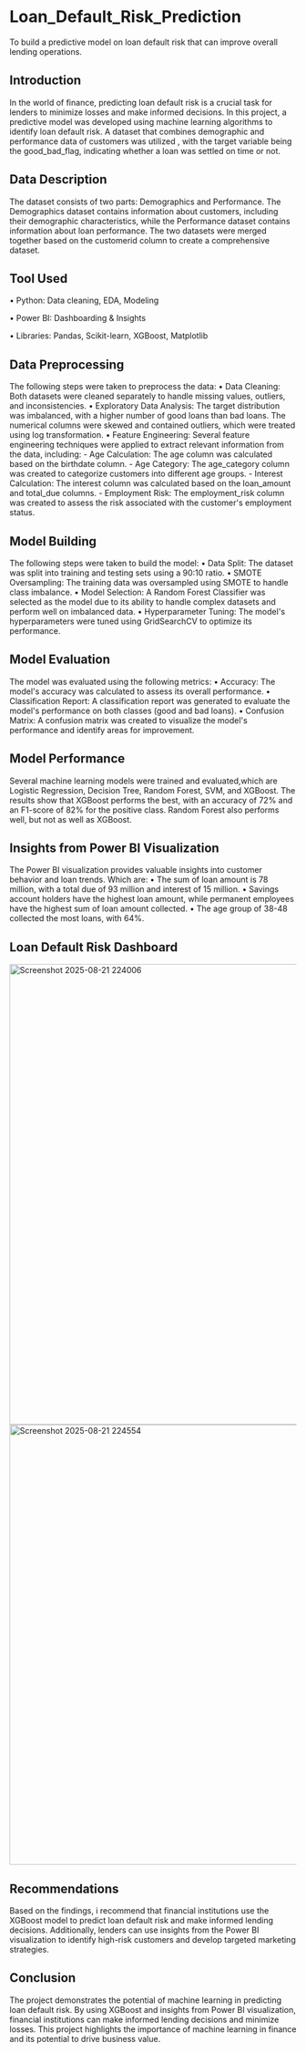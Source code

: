 # Loan_Default_Risk_Prediction

To build a predictive model on loan default risk that can improve overall lending operations.

## Introduction
In the world of finance, predicting loan default risk is a crucial task for lenders to minimize losses and make informed decisions. In this project, a predictive model  was developed using machine learning algorithms to identify loan default risk.  A dataset that combines demographic and performance data of customers was utilized , with the target variable being the good_bad_flag, indicating whether a loan was settled on time or not.

## Data Description
The dataset consists of two parts: Demographics and Performance. The Demographics dataset contains information about customers, including their demographic characteristics, while the Performance dataset contains information about loan performance. The two datasets were merged together based on the customerid column to create a comprehensive dataset.

## Tool Used
•  Python: Data cleaning, EDA, Modeling

•  Power BI: Dashboarding & Insights

•  Libraries: Pandas, Scikit-learn, XGBoost, Matplotlib

## Data Preprocessing
The following steps were taken to preprocess the data:
•  Data Cleaning: Both datasets were cleaned separately to handle missing values, outliers, and inconsistencies.
•  Exploratory Data Analysis:  The target distribution was imbalanced, with a higher number of good loans than bad loans. The numerical columns were skewed and contained outliers, which were treated using log transformation.
•  Feature Engineering: Several feature engineering techniques were applied to extract relevant information from the data, including:
    - Age Calculation: The age column was calculated based on the birthdate column.
    - Age Category: The age_category column was created to categorize customers into different age groups.
    - Interest Calculation: The interest column was calculated based on the loan_amount and total_due columns.
    - Employment Risk: The employment_risk column was created to assess the risk associated with the customer's employment status.

## Model Building
The following steps were taken to build the model:
•  Data Split: The dataset was split into training and testing sets using a 90:10 ratio.
•  SMOTE Oversampling: The training data was oversampled using SMOTE to handle class imbalance.
•  Model Selection: A Random Forest Classifier was selected as the model due to its ability to handle complex datasets and perform well on imbalanced data.        •  Hyperparameter Tuning: The model's hyperparameters were tuned using GridSearchCV to optimize its performance.

## Model Evaluation
The model was evaluated using the following metrics:
•  Accuracy: The model's accuracy was calculated to assess its overall performance.
•  Classification Report: A classification report was generated to evaluate the model's performance on both classes (good and bad loans).
•  Confusion Matrix: A confusion matrix was created to visualize the model's performance and identify areas for improvement.

## Model Performance
Several machine learning models were trained and evaluated,which are Logistic Regression, Decision Tree, Random Forest, SVM, and XGBoost. The results show that XGBoost performs the best, with an accuracy of 72% and an F1-score of 82% for the positive class. Random Forest also performs well, but not as well as XGBoost.

## Insights from Power BI Visualization
The Power BI visualization provides valuable insights into customer behavior and loan trends. Which are:
•  The sum of loan amount is 78 million, with a total due of 93 million and interest of 15 million.
•  Savings account holders have the highest loan amount, while permanent employees have the highest sum of loan amount collected.
•  The age group of 38-48 collected the most loans, with 64%.


## Loan Default Risk Dashboard

<img width="1380" height="808" alt="Screenshot 2025-08-21 224006" src="https://github.com/user-attachments/assets/0f7dc456-b8a5-4e49-8ecb-7ff1b01a732c" />



<img width="1364" height="772" alt="Screenshot 2025-08-21 224554" src="https://github.com/user-attachments/assets/60a05c57-3076-44a9-8a42-a5910903d792" />


## Recommendations
Based on the findings, i recommend that financial institutions use the XGBoost model to predict loan default risk and make informed lending decisions. Additionally, lenders can use insights from the Power BI visualization to identify high-risk customers and develop targeted marketing strategies.

## Conclusion
The project demonstrates the potential of machine learning in predicting loan default risk. By using XGBoost and insights from Power BI visualization, financial institutions can make informed lending decisions and minimize losses. This project highlights the importance of machine learning in finance and its potential to drive business value.
